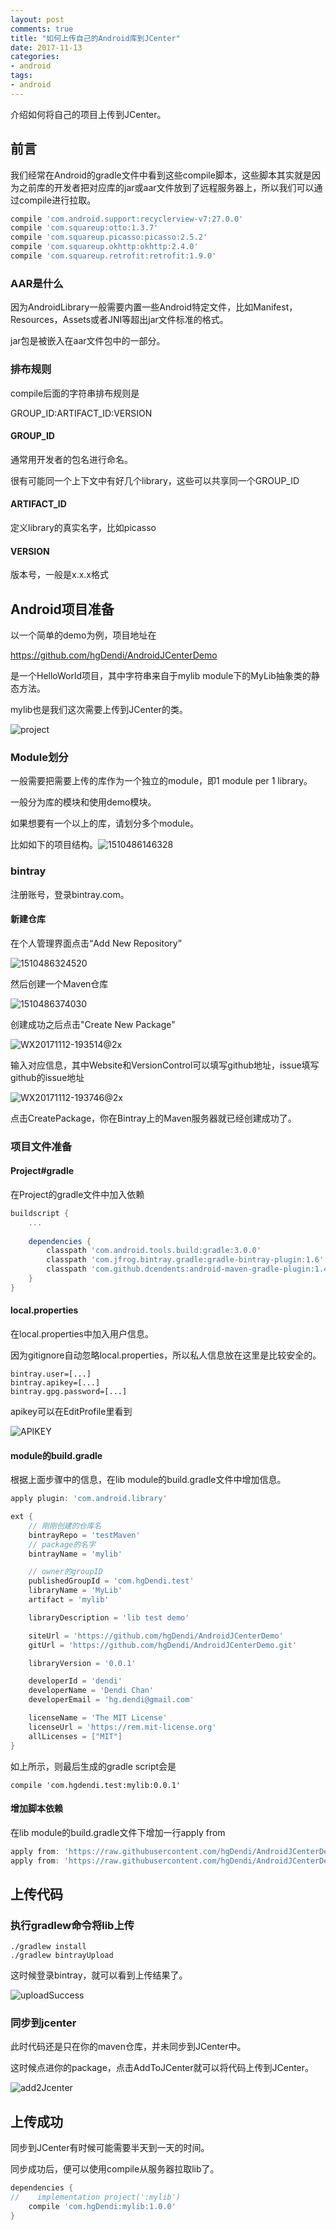 ```yaml
---
layout: post
comments: true
title: "如何上传自己的Android库到JCenter"
date: 2017-11-13
categories:
- android
tags:
- android
---
```


介绍如何将自己的项目上传到JCenter。

## 前言

我们经常在Android的gradle文件中看到这些compile脚本，这些脚本其实就是因为之前库的开发者把对应库的jar或aar文件放到了远程服务器上，所以我们可以通过compile进行拉取。

```groovy
compile 'com.android.support:recyclerview-v7:27.0.0'
compile 'com.squareup:otto:1.3.7'
compile 'com.squareup.picasso:picasso:2.5.2'
compile 'com.squareup.okhttp:okhttp:2.4.0'
compile 'com.squareup.retrofit:retrofit:1.9.0'
```

### AAR是什么

因为AndroidLibrary一般需要内置一些Android特定文件，比如Manifest，Resources，Assets或者JNI等超出jar文件标准的格式。

jar包是被嵌入在aar文件包中的一部分。

### 排布规则

compile后面的字符串排布规则是

GROUP_ID:ARTIFACT_ID:VERSION

#### GROUP_ID

通常用开发者的包名进行命名。

很有可能同一个上下文中有好几个library，这些可以共享同一个GROUP_ID

#### ARTIFACT_ID

定义library的真实名字，比如picasso

#### VERSION

版本号，一般是x.x.x格式

## Android项目准备

以一个简单的demo为例，项目地址在

https://github.com/hgDendi/AndroidJCenterDemo

是一个HelloWorld项目，其中字符串来自于mylib module下的MyLib抽象类的静态方法。

mylib也是我们这次需要上传到JCenter的类。

![project](https://ws3.sinaimg.cn/large/006tKfTcgy1flfkm0i210j31f2104n53.jpg)

### Module划分

一般需要把需要上传的库作为一个独立的module，即1 module per 1 library。

一般分为库的模块和使用demo模块。

如果想要有一个以上的库，请划分多个module。

比如如下的项目结构。![1510486146328](https://ws2.sinaimg.cn/large/006tKfTcgy1flfj850vuxj30n20lmwgx.jpg)

### bintray

注册账号，登录bintray.com。

#### 新建仓库

在个人管理界面点击“Add New Repository”

![1510486324520](https://ws3.sinaimg.cn/large/006tKfTcgy1flfj872g3ej30pq0a4wfb.jpg)

然后创建一个Maven仓库

![1510486374030](https://ws4.sinaimg.cn/large/006tKfTcgy1flfj86ad46j314g1jgn1w.jpg)

创建成功之后点击"Create New Package"

![WX20171112-193514@2x](https://ws1.sinaimg.cn/large/006tKfTcgy1flfj85onarj31j40my774.jpg)

输入对应信息，其中Website和VersionControl可以填写github地址，issue填写github的issue地址

![WX20171112-193746@2x](https://ws3.sinaimg.cn/large/006tKfTcgy1flfk8n6qqyj31hu1hc0z4.jpg)

点击CreatePackage，你在Bintray上的Maven服务器就已经创建成功了。

### 项目文件准备

#### Project#gradle

在Project的gradle文件中加入依赖

```groovy
buildscript {
    ...
    
    dependencies {
        classpath 'com.android.tools.build:gradle:3.0.0'
        classpath 'com.jfrog.bintray.gradle:gradle-bintray-plugin:1.6'
        classpath 'com.github.dcendents:android-maven-gradle-plugin:1.4.1'
    }
}
```

#### local.properties

在local.properties中加入用户信息。

因为gitignore自动忽略local.properties，所以私人信息放在这里是比较安全的。

```
bintray.user=[...]
bintray.apikey=[...]
bintray.gpg.password=[...]
```

apikey可以在EditProfile里看到

![APIKEY](https://ws4.sinaimg.cn/large/006tKfTcgy1flfk8oyqi2j31i60sqgpx.jpg)

#### module的build.gradle

根据上面步骤中的信息，在lib module的build.gradle文件中增加信息。

```groovy
apply plugin: 'com.android.library'

ext {
  	// 刚刚创建的仓库名
    bintrayRepo = 'testMaven'
  	// package的名字
    bintrayName = 'mylib'

  	// owner的groupID
    publishedGroupId = 'com.hgDendi.test'
    libraryName = 'MyLib'
    artifact = 'mylib'

    libraryDescription = 'lib test demo'

    siteUrl = 'https://github.com/hgDendi/AndroidJCenterDemo'
    gitUrl = 'https://github.com/hgDendi/AndroidJCenterDemo.git'

    libraryVersion = '0.0.1'

    developerId = 'dendi'
    developerName = 'Dendi Chan'
    developerEmail = 'hg.dendi@gmail.com'

    licenseName = 'The MIT License'
    licenseUrl = 'https://rem.mit-license.org'
    allLicenses = ["MIT"]
}
```

如上所示，则最后生成的gradle script会是

```
compile 'com.hgdendi.test:mylib:0.0.1'
```

#### 增加脚本依赖

在lib module的build.gradle文件下增加一行apply from

```groovy
apply from: 'https://raw.githubusercontent.com/hgDendi/AndroidJCenterDemo/master/bintray.gradle'
apply from: 'https://raw.githubusercontent.com/hgDendi/AndroidJCenterDemo/master/maveninstall.gradle'
```

## 上传代码

### 执行gradlew命令将lib上传

```
./gradlew install
./gradlew bintrayUpload
```

这时候登录bintray，就可以看到上传结果了。

![uploadSuccess](https://ws4.sinaimg.cn/large/006tKfTcgy1flfk8pysvxj31hy1a8dmc.jpg)

### 同步到jcenter

此时代码还是只在你的maven仓库，并未同步到JCenter中。

这时候点进你的package，点击AddToJCenter就可以将代码上传到JCenter。

![add2Jcenter](https://ws2.sinaimg.cn/large/006tKfTcgy1flfk8o2357j31i21dmgtg.jpg)

## 上传成功

同步到JCenter有时候可能需要半天到一天的时间。

同步成功后，便可以使用compile从服务器拉取lib了。

```groovy
dependencies {
//    implementation project(':mylib')
    compile 'com.hgDendi:mylib:1.0.0'
}
```

